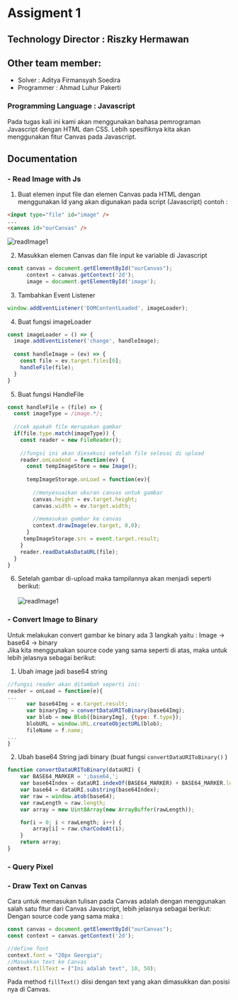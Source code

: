 # Assigment 1
## Technology Director : Riszky Hermawan
## Other team member:
- Solver : Aditya Firmansyah Soedira
- Programmer : Ahmad Luhur Pakerti


### Programming Language : Javascript
Pada tugas kali ini kami akan menggunakan bahasa pemrograman Javascript dengan HTML dan CSS. Lebih spesifiknya kita akan menggunakan fitur Canvas pada Javascript.


## Documentation
### - Read Image with Js
1. Buat elemen input file dan elemen Canvas pada HTML dengan menggunakan Id yang akan digunakan pada script (Javascript)
contoh :
```HTML
<input type="file" id="image" />
...
<canvas id="ourCanvas" />
```
![readImage1](https://github.com/riszkyhermawan/Computer-Graphic-Course/blob/34c0ea2431d586c09ca2922b97410612c61ea717/img/WhatsApp%20Image%202022-09-25%20at%2020.13.27.jpeg)

2. Masukkan elemen Canvas dan file input ke variable di Javascript
```js
const canvas = document.getElementById("ourCanvas");
      context = canvas.getContext('2d');
      image = document.getElementById('image');
```
3. Tambahkan Event Listener 
```js
window.addEventListener('DOMContentLoaded', imageLoader);
```
4. Buat fungsi imageLoader 
```js
const imageLoader = () => {
  image.addEventListener('change', handleImage);
  
  const handleImage = (ev) => {
    const file = ev.target.files[0];
    handleFile(file);
  }
}
```
5. Buat fungsi HandleFile
```js
const handleFile = (file) => {
  const imageType = /image.*/;
  
  //cek apakah file merupakan gambar
  if(file.type.match(imageType)) {
    const reader = new FileReader();
    
    //fungsi ini akan diesekusi setelah file selesai di upload
    reader.onLoadend = function(ev) {
      const tempImageStore = new Image();
      
      tempImageStorage.onLoad = function(ev){
      
        //menyesuaikan ukuran canvas untuk gambar
        canvas.height = ev.target.height;
        canvas.width = ev.target.width;
        
        //memasukan gambar ke canvas
        context.drawImage(ev.target, 0,0);
      }
     tempImageStorage.src = event.target.result;
    }
    reader.readDataAsDataURL(file);
  }
}
```
6. Setelah gambar di-upload maka tampilannya akan menjadi seperti berikut:
<br></br>
![readImage1](https://github.com/riszkyhermawan/Computer-Graphic-Course/blob/7180b06ec3e982d2a3d391cd699d6110151cc77d/img/WhatsApp%20Image%202022-09-25%20at%2021.51.34.jpeg)


### - Convert Image to Binary
Untuk melakukan convert gambar ke binary ada 3 langkah yaitu : Image -> base64 -> binary <br>
Jika kita menggunakan source code yang sama seperti di atas, maka untuk lebih jelasnya sebagai berikut:

1. Ubah image jadi base64 string
```js
//fungsi reader akan ditambah seperti ini:
reader = onLoad = function(e){
...
      var base64Img = e.target.result;
      var binaryImg = convertDataURIToBinary(base64Img);
      var blob = new Blob([binaryImg], {type: f.type});
      blobURL = window.URL.createObjectURL(blob);
      fileName = f.name;      
...
}

```

2. Ubah base64 String jadi binary (buat fungsi ```convertDataURIToBinary()``` )
```js
function convertDataURIToBinary(dataURI) {
	var BASE64_MARKER = ';base64,';
	var base64Index = dataURI.indexOf(BASE64_MARKER) + BASE64_MARKER.length;
	var base64 = dataURI.substring(base64Index);
	var raw = window.atob(base64);
	var rawLength = raw.length;
	var array = new Uint8Array(new ArrayBuffer(rawLength));

	for(i = 0; i < rawLength; i++) {
		array[i] = raw.charCodeAt(i);
	}
	return array;
}
```

### - Query Pixel

### - Draw Text on Canvas
Cara untuk memasukan tulisan pada Canvas adalah dengan menggunakan salah satu fitur dari Canvas Javascript, lebih jelasnya sebagai berikut: <br>
Dengan source code yang sama maka :
```js
const canvas = document.getElementById("ourCanvas");
const context = canvas.getContext('2d');

//define font
context.font = "20px Georgia";
//Masukkan text ke Canvas
context.fillText = ("Ini adalah text", 10, 50);

```
Pada method ``` fillText() ``` diisi dengan text yang akan dimasukkan dan posisi nya di Canvas.
